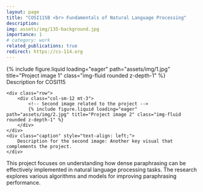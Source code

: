 ```yaml
---
layout: page
title: "COSI115B <br> Fundamentals of Natural Language Processing"
description:
img: assets/img/135-background.jpg
importance: 1
# category: work
related_publications: true
redirect: https://cs-114.org
---
```


<!-- Main content of the project -->
<div class="content">
    <div class="row">
        <div class="col-sm-12 mt-3">
            <!-- First image related to the project -->
            {% include figure.liquid loading="eager" path="assets/img/1.jpg" title="Project image 1" class="img-fluid rounded z-depth-1" %}
        </div>
    </div>
    <div class="caption" style="text-align: left;">
        Description for COSI115
    </div>

    <div class="row">
        <div class="col-sm-12 mt-3">
            <!-- Second image related to the project -->
            {% include figure.liquid loading="eager" path="assets/img/2.jpg" title="Project image 2" class="img-fluid rounded z-depth-1" %}
        </div>
    </div>
    <div class="caption" style="text-align: left;">
        Description for the second image: Another key visual that complements the project.
    </div>

</div>

<!-- Optional: add regular text between or after the images -->
<p style="text-align: left;">This project focuses on understanding how dense paraphrasing can be effectively implemented in natural language processing tasks. The research explores various algorithms and models for improving paraphrasing performance.</p>
